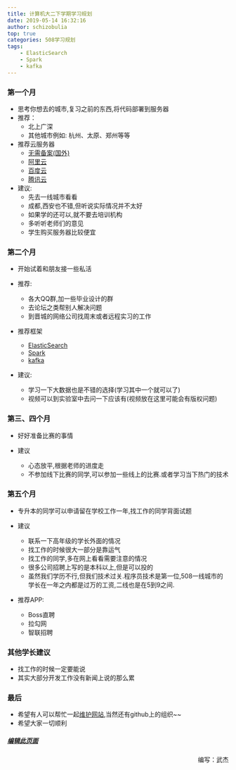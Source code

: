 ```yaml
---
title: 计算机大二下学期学习规划
date: 2019-05-14 16:32:16
author: schizobulia
top: true
categories: 508学习规划
tags: 
    - ElasticSearch
    - Spark
    - kafka
---
```


### 第一个月
- 思考你想去的城市,复习之前的东西,将代码部署到服务器
- 推荐：
    - 北上广深
    - 其他城市例如: 杭州、太原、郑州等等
- 推荐云服务器
    - [无需备案(国外)](https://www.digitalocean.com/)
    - [阿里云](https://cn.aliyun.com/)
    - [百度云](https://cloud.baidu.com/)
    - [腾讯云](https://cloud.tencent.com/)
- 建议: 
    - 先去一线城市看看
    - 成都,西安也不错,但听说实际情况并不太好
    - 如果学的还可以,就不要去培训机构
    - 多听听老师们的意见
    - 学生购买服务器比较便宜

### 第二个月
- 开始试着和朋友接一些私活

- 推荐:
    - 各大QQ群,加一些毕业设计的群
    - 去论坛之类帮别人解决问题
    - 到晋城的网络公司找周末或者远程实习的工作

- 推荐框架
    - [ElasticSearch](https://elasticsearch.cn/book/elasticsearch_definitive_guide_2.x/)
    - [Spark](http://spark.apache.org/)
    - [kafka](http://kafkadoc.beanmr.com/010_getting_started/01_introduction_cn.html)
- 建议: 
    - 学习一下大数据也是不错的选择(学习其中一个就可以了)
    - 视频可以到实验室中去问一下应该有(视频放在这里可能会有版权问题)

### 第三、四个月
- 好好准备比赛的事情

- 建议
    - 心态放平,根据老师的进度走
    - 不参加线下比赛的同学,可以参加一些线上的比赛.或者学习当下热门的技术

### 第五个月
- 专升本的同学可以申请留在学校工作一年,找工作的同学背面试题

- 建议
    - 联系一下高年级的学长外面的情况
    - 找工作的时候很大一部分是靠运气
    - 找工作的同学,多在网上看看需要注意的情况
    - 很多公司招聘上写的是本科以上,但是可以投的
    - 虽然我们学历不行,但我们技术过关.程序员技术是第一位,508一线城市的学长在一年之内都是过万的工资,二线也是在5到9之间.

- 推荐APP:
    - Boss直聘
    - 拉勾网
    - 智联招聘

### 其他学长建议
- 找工作的时候一定要能说
- 其实大部分开发工作没有新闻上说的那么累

### 最后
- 希望有人可以帮忙一起[维护网站](https://github.com/508laboratory/WebsiteCode),当然还有github上的组织~~
- 希望大家一切顺利

##### [编辑此页面](https://github.com/508laboratory/WebsiteCode/tree/master/source/_posts/508学习规划/大二下学期.md)

<p align="right">编写：武杰</p>